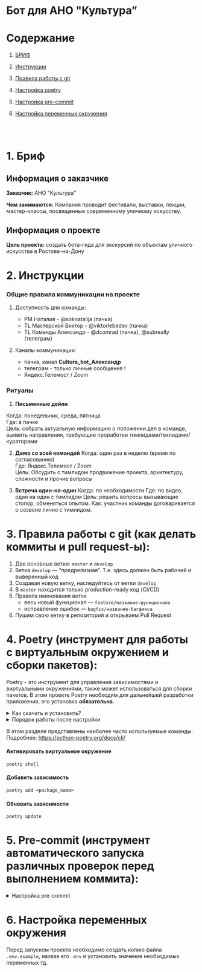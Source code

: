 # Бот для АНО "Культура”

# Содержание


1. [БРИФ](#briff)

2. [Инструкции](#instructions)

3. [Правила работы с git](#git)

4. [Настройка poetry](#poetry)

5. [Настройка pre-commit](#pre-commit)

6. [Настройка переменных окружения](#env)

<br><br>

# 1. Бриф <a id="briff"></a>

## **Информация о заказчике**

**Заказчик:** АНО "Культура”

**Чем занимаются:** Компания проводит фестивали, выставки, лекции, мастер-классы, посвященные современному уличному искусству.

## **Информация о проекте**

**Цель проекта:** создать бота-гида для экскурсий по объектам уличного искусства в Ростове-на-Дону


# 2. Инструкции <a id="instructions"></a>

### Общие правила коммуникации на проекте

1. Доступность для команды:

   - PM Наталия - @soknatalija (пачка)
   - TL Мастерской Виктор - @viktorlebedev (пачка) 
   - TL Команды Александр - @dcomrad (пачка), @subreally (телеграм)

2. Каналы коммуникации:
    - пачка, канал **Сultura_bot_Александр**
    - телеграм - только личные сообщения !
    - Яндекс.Телемост / Zoom
    
### Ритуалы

1. **Письменные дейли**

Когда: понедельник, среда, пятница <br>
Где: в пачке <br>
Цель: собрать актуальную информацию о положении дел в команде, выявить направления, требующие проработки тимлидами/техлидами/кураторами <br>

2. **Демо со всей командой**
Когда: один раз в неделю (время по согласованию)<br>
Где: Яндекс.Телемост / Zoom <br>
Цель: Обсудить с тимлидом продвижение проекта, архитектуру, сложности и прочие вопросы

2. **Встреча один-на-один**
Когда: по необходимости
Где: по видео, один на один с тимлидом
Цель: решить вопросы вызывающие стопор, обменяться опытом.
Как: участник команды договаривается о созвоне лично с тимлидом.


# 3. Правила работы с git (как делать коммиты и pull request-ы)<a id="git"></a>:

1. Две основные ветки: `master` и `develop`
2. Ветка `develop` — “предрелизная”. Т.е. здесь должен быть рабочий и выверенный код
3. Создавая новую ветку, наследуйтесь от ветки `develop`
4. В `master` находится только production-ready код (CI/CD)
5. Правила именования веток
   - весь новый функционал — `feature/название-функционала`
   - исправление ошибок — `bugfix/название-багфикса`
6. Пушим свою ветку в репозиторий и открываем Pull Request

# 4. Poetry (инструмент для работы с виртуальным окружением и сборки пакетов)<a id="poetry"></a>:


Poetry - это инструмент для управления зависимостями и виртуальными окружениями, также может использоваться для сборки пакетов. В этом проекте Poetry необходим для дальнейшей разработки приложения, его установка <b>обязательна</b>.<br>

<details>
 <summary>
 Как скачать и установить?
 </summary>

### Установка:

Установите poetry следуя [инструкции с официального сайта](https://python-poetry.org/docs/#installation).
<details>
 <summary>
 Команды для установки:
 </summary>
Для UNIX-систем и Bash on Windows вводим в консоль следующую команду:

> *curl -sSL https://install.python-poetry.org | python -*

Для WINDOWS PowerShell:

> *(Invoke-WebRequest -Uri https://install.python-poetry.org -UseBasicParsing).Content | python -*
</details>
<br>
После установки перезапустите оболочку и введите команду

> poetry --version

Если установка прошла успешно, вы получите ответ в формате

> Poetry (version 1.2.0)

Для дальнейшей работы введите команду:

> poetry config virtualenvs.in-project true

Выполнение данной команды необходимо для создания виртуального окружения в
папке проекта.

После предыдущей команды создадим виртуальное окружение нашего проекта с
помощью команды:

> poetry install

Результатом выполнения команды станет создание в корне проекта папки .venv.
Зависимости для создания окружения берутся из файлов poetry.lock (приоритетнее)
и pyproject.toml

Для добавления новой зависимости в окружение необходимо выполнить команду

> poetry add <package_name>

_Пример использования:_

> poetry add starlette

Также poetry позволяет разделять зависимости необходимые для разработки, от
основных.
Для добавления зависимости необходимой для разработки и тестирования необходимо
добавить флаг ***--group dev***

> poetry add <package_name> --group dev

_Пример использования:_

> poetry add pytest --group dev

</details>

<details>
 <summary>
 Порядок работы после настройки
 </summary>

<br>

Чтобы активировать виртуальное окружение, введите команду:

> poetry shell

Существует возможность запуска скриптов и команд с помощью команды без
активации окружения:

> poetry run <script_name>.py

_Примеры:_

> poetry run python script_name>.py
>
> poetry run pytest
>
> poetry run black

Порядок работы в оболочке не меняется. Пример команды для Win:

> python src\run_bot.py

Доступен стандартный метод работы с активацией окружения в терминале с помощью команд:

Для WINDOWS:

> source .venv/Scripts/activate

Для UNIX:

> source .venv/bin/activate

</details>

В этом разделе представлены наиболее часто используемые команды.
Подробнее: https://python-poetry.org/docs/cli/

#### Активировать виртуальное окружение
```shell
poetry shell
```

#### Добавить зависимость
```shell
poetry add <package_name>
```

#### Обновить зависимости
```shell
poetry update
```

# 5. Pre-commit (инструмент автоматического запуска различных проверок перед выполнением коммита)<a id="pre-commit"></a>:

<details>
 <summary>
 Настройка pre-commit
 </summary>
<br>
1. Убедиться, что pre-comit установлен:

   ```shell
   pre-commit --version
   ```
2. Настроить git hook скрипт:

   ```shell
   pre-commit install
   ```

Далее при каждом коммите у вас будет происходить автоматическая проверка
линтером, а так же будет происходить автоматическое приведение к единому стилю.
</details>

# 6. Настройка переменных окружения <a id="env"></a>

Перед запуском проекта необходимо создать копию файла
```.env.example```, назвав его ```.env``` и установить значение необходимых переменных тд.
